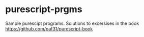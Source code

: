 # purescript-prgms
Sample purescipt programs.
Solutions to excersises in the book https://github.com/paf31/purescript-book
